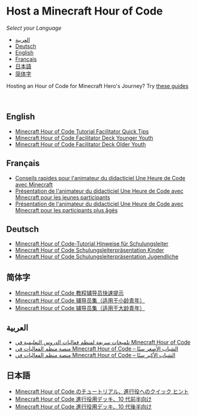 

# Host a Minecraft Hour of Code


*Select your Language*

* <a href='#ar-SA'>العربية</a>
* <a href='#de-DE'>Deutsch</a>
* <a href='#en-US'>English</a>
* <a href='#fr-FR'>Français</a>
* <a href='#ja-JP'>日本語</a>
* <a href='#zh-CN'>简体字</a>

Hosting an Hour of Code for Minecraft Hero's Journey? Try <a href='facilitator/hero_guides'>these guides</a>


<br/>

## <a name='en-US'>English</a>

- <a href='facilitator/en-US/2018_Minecraft_HoC_Tutorial_Facilitator_Quick_Tips_Final.docx'>Minecraft Hour of Code Tutorial Facilitator Quick Tips</a>
- <a href='facilitator/en-US/2018_Minecraft_HoC_Facilitator_Deck_Younger_Youth_Final.pptx'>Minecraft Hour of Code Facilitator Deck Younger Youth</a>
- <a href='facilitator/en-US/2018_Minecraft_HoC_Facilitator_Deck_Older_Youth_Final.pptx'>Minecraft Hour of Code Facilitator Deck Older Youth</a>

## <a name='fr-FR'>Français</a>

- <a href='facilitator/fr-FR/2018_Minecraft_HoC_Tutorial_Facilitator_Quick_Tips_Final.docx'>Conseils rapides pour l'animateur du didacticiel Une Heure de Code avec Minecraft</a>
- <a href='facilitator/fr-FR/2018_Minecraft_Hour_of_Code_Facilitator_Deck_Younger_Youth_Final.pptx'>Présentation de l'animateur du didacticiel Une Heure de Code avec Minecraft pour les jeunes participants</a>
- <a href='facilitator/fr-FR/2018_Minecraft_Hour_of_Code_Facilitator_Deck_Older_Youth_Final.pptx'>Présentation de l'animateur du didacticiel Une Heure de Code avec Minecraft pour les participants plus âgés</a>

## <a name='de-DE'>Deutsch</a>

- <a href='facilitator/de-DE/2018_Minecraft_HoC_Tutorial_Facilitator_QuickTips_Final.docx'>Minecraft Hour of Code-Tutorial Hinweise für Schulungsleiter</a>
- <a href='facilitator/de-DE/2018_Minecraft_HoC_Tutorial_Facilitator_Slidedeck_Younger_Youth_Final.pptx'>Minecraft Hour of Code Schulungsleiterpräsentation Kinder</a>
- <a href='facilitator/de-DE/2018_Minecraft_HoC_Tutorial_Facilitator_Slidedeck_Older_Youth_Final.pptx'>Minecraft Hour of Code Schulungsleiterpräsentation Jugendliche</a>

## <a name='zh-CN'>简体字</a>

- <a href='facilitator/zh-CN/2018_Minecraft_HoC_Tutorial_Facilitator_Quick_Tips_Final.docx'>Minecraft Hour of Code 教程辅导员快速提示</a>
- <a href='facilitator/zh-CN/2018_Minecraft_Hour_of_Code_Facilitator_Deck_Younger_Youth_Final.pptx'>Minecraft Hour of Code 辅导员集（适用于小龄青年）</a>
- <a href='facilitator/zh-CN/2018_Minecraft_Hour_of_Code_Facilitator_Deck_Older_Youth_Final.pptx'>Minecraft Hour of Code 辅导员集（适用于大龄青年）</a>

## <a name='ar-SA'>العربية</a>

- <a href='facilitator/ar-SA/2018_Minecraft_HoC_Tutorial_Facilitator_Quick_Tips_Final.docx'> تلميحات سريعة لمنظم فعاليات الدروس التعليمية في Minecraft Hour of Code</a>
- <a href='facilitator/ar-SA/2018_Minecraft_Hour_of_Code_Facilitator_Deck_Younger_Youth_Final.pptx'>منصة منظم الفعاليات في  Minecraft Hour of Code – الشباب الأصغر سنًا</a>
- <a href='facilitator/ar-SA/2018_Minecraft_Hour_of_Code_Facilitator_Deck_Older_Youth_Final.pptx'>منصة منظم الفعاليات في  Minecraft Hour of Code – الشباب الأكبر سنًا</a>

## <a name='ja-JP'>日本語</a>

- <a href='facilitator/ja-JP/2018_Minecraft_HoC_Tutorial_Facilitator_Quick_Tips_Final.docx'>Minecraft Hour of Code のチュートリアル、進行役へのクイック ヒント</a>
- <a href='facilitator/ja-JP/2018_Minecraft_Hour_of_Code_Facilitator_Deck_Younger_Youth_Final.pptx'>Minecraft Hour of Code 進行役用デッキ、10 代前半向け</a>
- <a href='facilitator/ja-JP/2018_Minecraft_Hour_of_Code_Facilitator_Deck_Older_Youth_Final.pptx'>Minecraft Hour of Code 進行役用デッキ、10 代後半向け</a>

